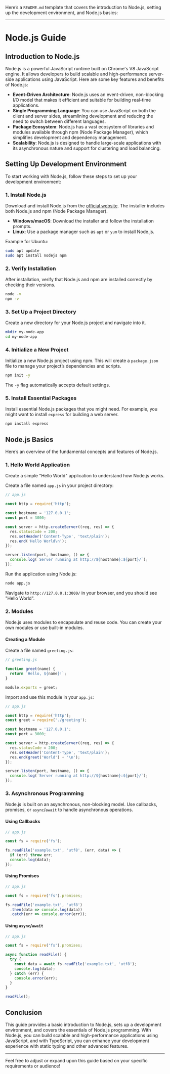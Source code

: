 Here’s a `README.md` template that covers the introduction to Node.js, setting up the development environment, and Node.js basics:

---

# Node.js Guide

## Introduction to Node.js

Node.js is a powerful JavaScript runtime built on Chrome's V8 JavaScript engine. It allows developers to build scalable and high-performance server-side applications using JavaScript. Here are some key features and benefits of Node.js:

- **Event-Driven Architecture**: Node.js uses an event-driven, non-blocking I/O model that makes it efficient and suitable for building real-time applications.
- **Single Programming Language**: You can use JavaScript on both the client and server sides, streamlining development and reducing the need to switch between different languages.
- **Package Ecosystem**: Node.js has a vast ecosystem of libraries and modules available through npm (Node Package Manager), which simplifies development and dependency management.
- **Scalability**: Node.js is designed to handle large-scale applications with its asynchronous nature and support for clustering and load balancing.

## Setting Up Development Environment

To start working with Node.js, follow these steps to set up your development environment:

### 1. Install Node.js

Download and install Node.js from the [official website](https://nodejs.org/). The installer includes both Node.js and npm (Node Package Manager).

- **Windows/macOS**: Download the installer and follow the installation prompts.
- **Linux**: Use a package manager such as `apt` or `yum` to install Node.js.

Example for Ubuntu:

```bash
sudo apt update
sudo apt install nodejs npm
```

### 2. Verify Installation

After installation, verify that Node.js and npm are installed correctly by checking their versions.

```bash
node -v
npm -v
```

### 3. Set Up a Project Directory

Create a new directory for your Node.js project and navigate into it.

```bash
mkdir my-node-app
cd my-node-app
```

### 4. Initialize a New Project

Initialize a new Node.js project using npm. This will create a `package.json` file to manage your project’s dependencies and scripts.

```bash
npm init -y
```

The `-y` flag automatically accepts default settings.

### 5. Install Essential Packages

Install essential Node.js packages that you might need. For example, you might want to install `express` for building a web server.

```bash
npm install express
```

## Node.js Basics

Here’s an overview of the fundamental concepts and features of Node.js.

### 1. **Hello World Application**

Create a simple "Hello World" application to understand how Node.js works.

Create a file named `app.js` in your project directory:

```javascript
// app.js

const http = require('http');

const hostname = '127.0.0.1';
const port = 3000;

const server = http.createServer((req, res) => {
  res.statusCode = 200;
  res.setHeader('Content-Type', 'text/plain');
  res.end('Hello World\n');
});

server.listen(port, hostname, () => {
  console.log(`Server running at http://${hostname}:${port}/`);
});
```

Run the application using Node.js:

```bash
node app.js
```

Navigate to `http://127.0.0.1:3000/` in your browser, and you should see "Hello World".

### 2. **Modules**

Node.js uses modules to encapsulate and reuse code. You can create your own modules or use built-in modules.

#### Creating a Module

Create a file named `greeting.js`:

```javascript
// greeting.js

function greet(name) {
  return `Hello, ${name}!`;
}

module.exports = greet;
```

Import and use this module in your `app.js`:

```javascript
// app.js

const http = require('http');
const greet = require('./greeting');

const hostname = '127.0.0.1';
const port = 3000;

const server = http.createServer((req, res) => {
  res.statusCode = 200;
  res.setHeader('Content-Type', 'text/plain');
  res.end(greet('World') + '\n');
});

server.listen(port, hostname, () => {
  console.log(`Server running at http://${hostname}:${port}/`);
});
```

### 3. **Asynchronous Programming**

Node.js is built on an asynchronous, non-blocking model. Use callbacks, promises, or `async`/`await` to handle asynchronous operations.

#### Using Callbacks

```javascript
// app.js

const fs = require('fs');

fs.readFile('example.txt', 'utf8', (err, data) => {
  if (err) throw err;
  console.log(data);
});
```

#### Using Promises

```javascript
// app.js

const fs = require('fs').promises;

fs.readFile('example.txt', 'utf8')
  .then(data => console.log(data))
  .catch(err => console.error(err));
```

#### Using `async`/`await`

```javascript
// app.js

const fs = require('fs').promises;

async function readFile() {
  try {
    const data = await fs.readFile('example.txt', 'utf8');
    console.log(data);
  } catch (err) {
    console.error(err);
  }
}

readFile();
```

## Conclusion

This guide provides a basic introduction to Node.js, sets up a development environment, and covers the essentials of Node.js programming. With Node.js, you can build scalable and high-performance applications using JavaScript, and with TypeScript, you can enhance your development experience with static typing and other advanced features.

---

Feel free to adjust or expand upon this guide based on your specific requirements or audience!